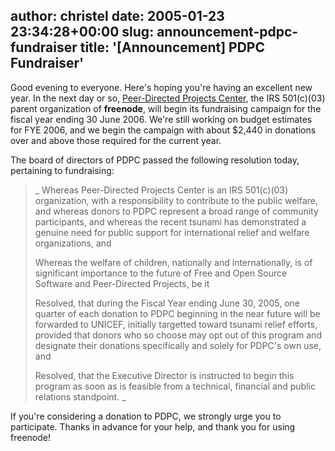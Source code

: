 author: christel
date: 2005-01-23 23:34:28+00:00
slug: announcement-pdpc-fundraiser
title: '[Announcement] PDPC Fundraiser'
---
Good evening to everyone.  Here's hoping  you're having an excellent new year.  In the next day or so,  [Peer-Directed Projects Center](http://freenode.net/pdpc.shtml),  the IRS 501(c)(03) parent organization of **freenode**, will begin its fundraising campaign for the fiscal year ending 30 June 2006.  We're still working on budget estimates for FYE 2006, and we begin the campaign with about $2,440 in donations over and above those required for the current year.

The board of directors of PDPC passed the following resolution today, pertaining to fundraising:


<blockquote>  _     Whereas Peer-Directed Projects Center is an IRS 501(c)(03) organization,     with a responsibility to contribute to the public welfare, and whereas     donors to PDPC represent a broad range of community participants, and     whereas the recent tsunami has demonstrated a genuine need for public     support for international relief and welfare organizations, and

Whereas the welfare of children, nationally and internationally, is of     significant importance to the future of Free and Open Source Software and     Peer-Directed Projects, be it

Resolved, that during the Fiscal Year ending June 30, 2005, one quarter of     each donation to PDPC beginning in the near future will be forwarded to     UNICEF, initially targetted toward tsunami relief efforts, provided that     donors who so choose may opt out of this program and designate their     donations specifically and solely for PDPC's own use, and

Resolved, that the Executive Director is instructed to begin this program as     soon as is feasible from a technical, financial and public relations     standpoint.   _</blockquote>


If you're considering a donation to PDPC, we strongly urge you to participate.  Thanks in advance for your help, and thank you for using freenode!
